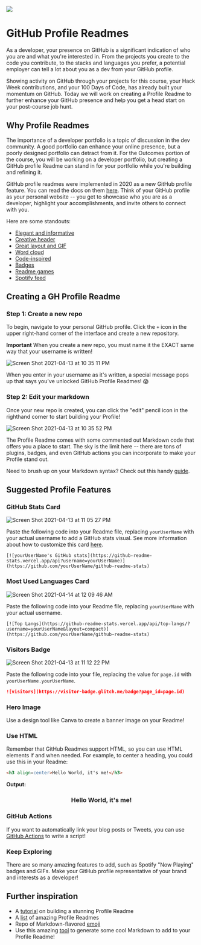 ![](https://ga-dash.s3.amazonaws.com/production/assets/logo-9f88ae6c9c3871690e33280fcf557f33.png) 

# GitHub Profile Readmes

As a developer, your presence on GitHub is a significant indication of who you are and what you're interested in. From the projects you create to the code you contribute, to the stacks and languages you prefer, a potential employer can tell a lot about you as a dev from your GitHub profile. 

Showing activity on GitHub through your projects for this course, your Hack Week contributions, and your 100 Days of Code, has already built your momentum on GitHub. Today we will work on creating a Profile Readme to further enhance your GitHub presence and help you get a head start on your post-course job hunt.

## Why Profile Readmes

The importance of a developer portfolio is a topic of discussion in the dev community. A good portfolio can enhance your online presence, but a poorly designed portfolio can detract from it. For the Outcomes portion of the course, you will be working on a developer portfolio, but creating a GitHub profile Readme can stand in for your portfolio while you're building and refining it.

GitHub profile readmes were implemented in 2020 as a new GitHub profile feature. You can read the docs on them [here](https://docs.github.com/en/github/setting-up-and-managing-your-github-profile/managing-your-profile-readme). Think of your GitHub profile as your personal website -- you get to showcase who you are as a developer, highlight your accomplishments, and invite others to connect with you. 

Here are some standouts: 

- [Elegant and informative](https://github.com/lauragift21)
- [Creative header](https://github.com/WaylonWalker)
- [Great layout and GIF](https://github.com/M0nica)
- [Word cloud](https://github.com/JessicaLim8)
- [Code-inspired](https://github.com/Thaiane/Thaiane)
- [Badges](https://github.com/MartinHeinz)
- [Readme games](https://github.com/JonathanGin52)
- [Spotify feed](https://github.com/natemoo-re)

## Creating a GH Profile Readme

### Step 1: Create a new repo
To begin, navigate to your personal GitHub profile. Click the `+` icon in the upper right-hand corner of the interface and create a new repository. 

**Important** When you create a new repo, you must name it the EXACT same way that your username is written!

![Screen Shot 2021-04-13 at 10 35 11 PM](https://media.git.generalassemb.ly/user/21811/files/4f5f8c00-9ca9-11eb-8a69-87c10ba339f8)

When you enter in your username as it's written, a special message pops up that says you've unlocked GitHub Profile Readmes! :scream:

### Step 2: Edit your markdown

Once your new repo is created, you can click the "edit" pencil icon in the righthand corner to start building your Profile! 

![Screen Shot 2021-04-13 at 10 35 52 PM](https://media.git.generalassemb.ly/user/21811/files/51c1e600-9ca9-11eb-91a0-4be83f88871f)

The Profile Readme comes with some commented out Markdown code that offers you a place to start. The sky is the limit here -- there are tons of plugins, badges, and even GitHub actions you can incorporate to make your Profile stand out. 

Need to brush up on your Markdown syntax? Check out this handy [guide](https://guides.github.com/pdfs/markdown-cheatsheet-online.pdf). 

## Suggested Profile Features

### GitHub Stats Card

![Screen Shot 2021-04-13 at 11 05 27 PM](https://media.git.generalassemb.ly/user/21811/files/c2b6cd00-9cac-11eb-8fdd-9bb9710bd292)

Paste the following code into your Readme file, replacing `yourUserName` with your actual username to add a GitHub stats visual. See more information about how to customize this card [here](https://github.com/anuraghazra/github-readme-stats).

`
[![yourUserName's GitHub stats](https://github-readme-stats.vercel.app/api?username=yourUserName)](https://github.com/yourUserName/github-readme-stats)
`

### Most Used Languages Card

![Screen Shot 2021-04-14 at 12 09 46 AM](https://media.git.generalassemb.ly/user/21811/files/c3a02c80-9cb5-11eb-9c03-dda7c6d82feb)

Paste the following code into your Readme file, replacing `yourUserName` with your actual username.

`
[![Top Langs](https://github-readme-stats.vercel.app/api/top-langs/?username=yourUserName&layout=compact)](https://github.com/yourUserName/github-readme-stats)
`

### Visitors Badge

![Screen Shot 2021-04-13 at 11 12 22 PM](https://media.git.generalassemb.ly/user/21811/files/b8e19980-9cad-11eb-8d26-d480afc6e5c8)

Paste the following code into your  file, replacing the value for `page.id` with `yourUserName.yourUserName`. 

```markdown
![visitors](https://visitor-badge.glitch.me/badge?page_id=page.id)
```

### Hero Image

Use a design tool like Canva to create a banner image on your Readme! 

### Use HTML

Remember that GitHub Readmes support HTML, so you can use HTML elements if and when needed. For example, to center a heading, you could use this in your Readme: 

```html
<h3 align=center>Hello World, it's me!</h3>
```

**Output:**
<h3 align=center>Hello World, it's me!</h3>


### GitHub Actions

If you want to automatically link your blog posts or Tweets, you can use [GitHub Actions](https://github.com/features/actions) to write a script!

### Keep Exploring

There are so many amazing features to add, such as Spotify "Now Playing" badges and GIFs. Make your GitHub profile representative of your brand and interests as a developer!


## Further inspiration

- A [tutorial](https://towardsdatascience.com/build-a-stunning-readme-for-your-github-profile-9b80434fe5d7) on building a stunning Profile Readme
- A [list](https://github.com/abhisheknaiidu/awesome-github-profile-readme) of amazing Profile Readmes
- Repo of Markdown-flavored [emoji](https://gist.github.com/rxaviers/7360908) 
- Use this amazing [tool](https://rahuldkjain.github.io/gh-profile-readme-generator/) to generate some cool Markdown to add to your Profile Readme!
